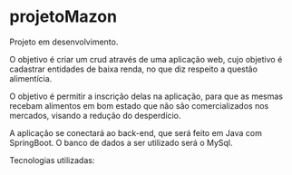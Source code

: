 # projetoMazon

Projeto em desenvolvimento. 

O objetivo é criar um crud através de uma aplicação web, cujo objetivo é cadastrar entidades de baixa renda, no que diz respeito a questão alimentícia.

O objetivo é permitir a inscrição delas na aplicação, para que as mesmas recebam alimentos em bom estado que não são comercializados nos mercados, visando a redução do desperdício.

A aplicação se conectará ao back-end, que será feito em Java com SpringBoot. O banco de dados a ser utilizado será o MySql.

Tecnologias utilizadas: 

